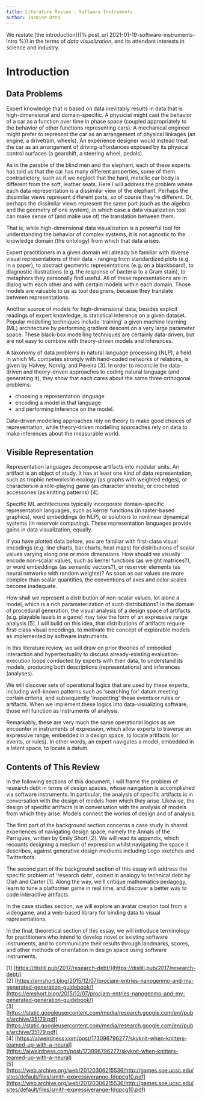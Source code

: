 ```yaml
---
title: Literature Review - Software Instruments
author: Jasmine Otto
---
```


We restate [the introduction]({% post_url 2021-01-19-software-instruments-intro %}) in the terms of *data visualization*, and its attendant interests in science and industry.

# Introduction
## Data Problems
Expert knowledge that is based on data inevitably results in data that is high-dimensional and domain-specific. A physicist might cast the behavior of a car as a function over time in phase space (coupled appropriately to the behavior of other functions representing cars). A mechanical engineer might prefer to represent the car as an arrangement of physical linkages (an engine, a drivetrain, wheels). An experience designer would instead treat the car as an arrangement of driving-affordances exposed by its physical control surfaces (a gearshift, a steering wheel, pedals).

As in the parable of the blind men and the elephant, each of these experts has told us that the car has many different properties, some of them contradictory, such as if we neglect that the hard, metallic car body is different from the soft, leather seats. Here I will address the problem where each data representation is a dissimilar view of the elephant. Perhaps the dissimilar views represent different parts, so of course they're different. Or, perhaps the dissimilar views represent the same part (such as the algebra and the geometry of one system), in which case a data visualization tool can make sense of (and make use of) the translation between them.

That is, while high-dimensional data visualization is a powerful tool for understanding the behavior of complex systems, it is not agnostic to the knowledge domain (the ontology) from which that data arises.

Expert practitioners in a given domain will already be familiar with diverse visual representations of their data - ranging from standardized plots (e.g. in a paper), to abstract geometric representations (e.g. on a blackboard), to diagnostic illustrations (e.g. the response of bacteria to a Gram stain), to metaphors they personally find useful. All of these representations are in dialog with each other and with certain models within each domain. Those models are valuable to us as tool designers, because they translate between representations.

Another source of models for high-dimensional data, besides explicit readings of expert knowledge, is statistical inference on a given dataset. Popular modelling techniques include 'training' a given machine learning (ML) architecture by performing gradient descent on a very large parameter space. These black-box modelling techniques are certainly data-driven, but are not easy to combine with theory-driven models and inferences.

A taxonomy of data problems in natural language processing (NLP), a field in which ML competes strongly with hand-coded networks of relations, is given by Halvey, Norvig, and Pereira [3]. In order to reconcile the data-driven and theory-driven approaches to coding natural language (and generating it), they show that each cares about the same three orthogonal problems:

* choosing a representation language
* encoding a model in that language
* and performing inference on the model. 
  
Data-driven modelling approaches rely on theory to make good choices of representation, while theory-driven modelling approaches rely on data to make inferences about the measurable world.
## Visible Representation
Representation languages decompose artifacts into modular units. An artifact is an object of study. It has at least one kind of data representation, such as trophic networks in ecology (as graphs with weighted edges), or characters in a role-playing game (as character sheets), or crocheted accessories (as knitting patterns) [4].

Specific ML architectures typically incorporate domain-specific representation languages, such as kernel functions (in raster-based graphics), word embeddings (in NLP), or solutions to nonlinear dynamical systems (in reservoir computing). These representation languages provide gains in data visualization, equally.

If you have plotted data before, you are familiar with first-class visual encodings (e.g. line charts, bar charts, heat maps) for distributions of scalar values varying along one or more dimensions. How should we visually encode non-scalar values, such as kernel functions (as weight matrices?), or word embeddings (as semantic vectors?), or reservoir elements (as neural networks with random weights)? As soon as our values are more complex than scalar quantities, the conventions of axes and color scales become inadequate.

How shall we represent a distribution of non-scalar values, let alone a model, which is a rich parameterization of such distributions? In the domain of procedural generation, the visual analysis of a design space of artifacts (e.g. playable levels in a game) may take the form of an expressive range analysis [5]. I will build on this idea, that distributions of artifacts require first-class visual encodings, to motivate the concept of explorable models as implemented by software instruments.

In this literature review, we will draw on prior theories of embodied interaction and hypertextuality to discuss already-existing evaluation-execution loops conducted by experts with their data, to understand its models, producing both descriptions (representations) and inferences (analyses).

We will discover sets of operational logics that are used by these experts, including well-known patterns such as 'searching for' datum meeting certain criteria, and subsequently 'inspecting' these events or rules or artifacts. When we implement these logics into data-visualizing software, those will function as instruments of analysis.

Remarkably, these are very much the same operational logics as we encounter in instruments of expression, which allow experts to traverse an expressive range, embedded in a design space, to locate artifacts (or events, or rules). In other words, an expert navigates a model, embedded in a latent space, to locate a datum.
## Contents of This Review
In the following sections of this document, I will frame the problem of research debt in terms of design spaces, whose navigation is accomplished via software instruments. In particular, the analysis of specific artifacts is in conversation with the design of models from which they arise. Likewise, the design of specific artifacts is in conversation with the analysis of models from which they arise. Models connect the worlds of design and of analysis.

The first part of the background section concerns a case study in shared experiences of navigating design space, namely the Annals of the Parrigues, written by Emily Short [2]. We will read its appendix, which recounts designing a medium of expression whilst navigating the space it describes, against generative design mediums including Logo sketches and Twitterbots.

The second part of the background section of this essay will address the specific problem of 'research debt', coined in analogy to technical debt by Olah and Carter [1]. Along the way, we'll critique mathematics pedagogy, learn to tune a platformer game in real time, and discover a better way to code interactive artifacts.

In the case studies section, we will explore an avatar creation tool from a videogame, and a web-based library for binding data to visual representations.

In the final, theoretical section of this essay, we will introduce terminology for practitioners who intend to develop novel or existing software instruments, and to communicate their results through landmarks, scores, and other methods of orientation in design space using software instruments.

[1] [https://distill.pub/2017/research-debt/](https://distill.pub/2017/research-debt/)  
[2] [https://emshort.blog/2015/12/07/procjam-entries-nanogenmo-and-my-generated-generation-guidebook/](https://emshort.blog/2015/12/07/procjam-entries-nanogenmo-and-my-generated-generation-guidebook/)  
[3] [https://static.googleusercontent.com/media/research.google.com/en//pubs/archive/35179.pdf](https://static.googleusercontent.com/media/research.google.com/en//pubs/archive/35179.pdf)  
[4] [https://aiweirdness.com/post/173096796277/skyknit-when-knitters-teamed-up-with-a-neural](https://aiweirdness.com/post/173096796277/skyknit-when-knitters-teamed-up-with-a-neural)  
[5] [https://web.archive.org/web/20120306215536/http://games.soe.ucsc.edu/sites/default/files/smith-expressiverange-fdgpcg10.pdf](https://web.archive.org/web/20120306215536/http://games.soe.ucsc.edu/sites/default/files/smith-expressiverange-fdgpcg10.pdf)  